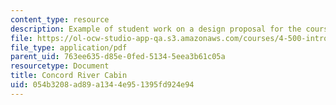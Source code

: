 ```yaml
---
content_type: resource
description: Example of student work on a design proposal for the course project.
file: https://ol-ocw-studio-app-qa.s3.amazonaws.com/courses/4-500-introduction-to-design-computing-fall-2008/054b3208ad89a1344e951395fd924e94_assn1_3.pdf
file_type: application/pdf
parent_uid: 763ee635-d85e-0fed-5134-5eea3b61c05a
resourcetype: Document
title: Concord River Cabin
uid: 054b3208-ad89-a134-4e95-1395fd924e94
---
```

